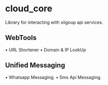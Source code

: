 # cloud_core
Library for interacting with xiigoup api services.

## WebTools
• URL Shortener
• Domain & IP LookUp

## Unified Messaging
• Whatsapp Messaging.
• Sms Api Messaging.
